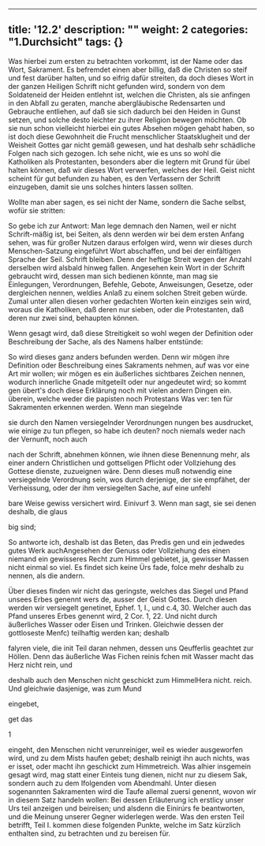 
---
title: '12.2'
description: ""
weight: 2
categories: "1.Durchsicht"
tags: {}
---
<!-- Seite 570 -->

Was hierbei zum ersten zu betrachten vorkommt,
ist der Name oder das Wort, Sakrament.
Es befremdet einen aber billig, daß die Christen so
steif und fest darüber halten, und so eifrig dafür streiten,
da doch dieses Wort in der ganzen Heiligen Schrift
nicht gefunden wird, sondern von dem Soldateneid
der Heiden entlehnt ist, welchen die Christen,
als sie anfingen in den Abfall zu geraten, manche
abergläubische Redensarten und Gebrauche entliehen,
auf daß sie sich dadurch bei den Heiden in
Gunst setzen, und solche desto leichter zu ihrer Religion
bewegen möchten. Ob sie nun schon vielleicht hierbei
ein gutes Absehen mögen gehabt haben, so ist doch
diese Gewohnheit die Frucht menschlicher Staatsklugheit<!-- Seite 571 -->
und der Weisheit Gottes gar nicht gemäß
gewesen, und hat deshalb sehr schädliche Folgen nach
sich gezogen. Ich sehe nicht, wie es uns so wohl die
Katholiken als Protestanten, besonders aber die
legtern mit Grund für übel halten können, daß wir
dieses Wort verwerfen, welches der Heil. Geist nicht
scheint für gut befunden zu haben, es den Verfassern
der Schrift einzugeben, damit sie uns solches hinters
lassen sollten.

Wollte man aber sagen, es sei nicht der Name,
sondern die Sache selbst, wofür sie stritten:

So gebe ich zur Antwort: Man lege demnach den
Namen, weil er nicht Schrift-mäßig ist, bei Seiten,
als denn werden wir bei dem ersten Anfang sehen,
was für großer Nutzen daraus erfolgen wird,
wenn wir dieses durch Menschen-Satzung eingeführt
Wort abschaffen, und bei der einfältigen Sprache
der Seil. Schrift bleiben. Denn der heftige
Streit wegen der Anzahl derselben wird alsbald hinweg
fallen. Angesehen kein Wort in der Schrift gebraucht
wird, dessen man sich bedienen könnte, man
mag sie Einlegungen, Verordnungen, Befehle,
Gebote, Anweisungen, Gesetze, oder dergleichen
nennen, weldies Anlaß zu einem solchen Streit geben
würde. Zumal unter allen diesen vorher gedachten
Worten kein einziges sein wird, woraus die
Katholiken, daß deren nur sieben, oder die Protestanten,
daß deren nur zwei sind, behaupten können.

Wenn gesagt wird, daß diese Streitigkeit so
wohl wegen der Definition oder Beschreibung
der Sache, als des Namens halber entstünde:

So wird dieses ganz anders befunden werden.
Denn wir mögen ihre Definition oder Beschreibung
eines Sakraments nehmen, auf was vor eine Art
mir wollen; wir mögen es ein äußerliches sichtbares
Zeichen nennen, wodurch innerliche Gnade<!-- Seite 572 -->
mitgeteilt oder nur angedeutet wird; so kommt gen übert's doch diese Erklärung noch mit vielen andern Dingen ein. überein, welche weder die papisten noch Protestans Was ver: ten für Sakramenten erkennen werden. Wenn man siegelnde

sie durch den Namen versiegelnder Verordnungen nungen bes ausdrucket, wie einige zu tun pflegen, so habe ich deuten? noch niemals weder nach der Vernunft, noch auch

nach der Schrift, abnehmen können, wie ihnen diese Benennung mehr, als einer andern Christlichen und gottseligen Pflicht oder Vollziehung des Gottese dienste, zuzueignen wäre. Denn dieses muß notwendig eine versiegelnde Verordnung sein, wos durch derjenige, der sie empfähet, der Verheissung, oder der ihm versiegelten Sache, auf eine unfehl

bare Weise gewiss versichert wird. Einivurf 3. Wenn man sagt, sie sei denen deshalb, die glaus

big sind;

So antworte ich, deshalb ist das Beten, das Predis gen und ein jedwedes gutes Werk auchAngesehen der Genuss oder Vollziehung des einen niemand ein gewisseres Recht zum Himmel gebietet, ja, gewisser Massen nicht einmal so viel. Es findet sich keine Ürs fade, folce mehr deshalb zu nennen, als die andern.

Über dieses finden wir nicht das geringste, welches das Siegel und Pfand unsees Erbes genennt wers de, ausser der Geist Gottes. Durch diesen werden wir versiegelt genetinet, Ephef. 1, I., und c.4, 30. Welcher auch das Pfand unseres Erbes genennt wird, 2 Cor. 1, 22. Und nicht durch äußerliches Wasser oder Eisen und Trinken. Gleichwie dessen der gottloseste Menfc) teilhaftig werden kan; deshalb

falyren viele, die init Teil daran nehmen, dessen uns Qeufferlis geachtet zur Höllen. Denn das äußerliche Was Fichen reinis fchen mit Wasser macht das Herz nicht rein, und

deshalb auch den Menschen nicht geschickt zum HimmelHera nicht. reich. Und gleichwie dasjenige, was zum Mund

eingebet,

get das



1
<!-- Seite 573 -->
eingeht, den Menschen nicht verunreiniger, weil es wieder ausgeworfen wird, und zu dem Mists haufen gebet; deshalb reinigt ihn auch nichts, was er isset, oder macht ihn geschickt zum Himmetreich. Was alhier insgemein gesagt wird, mag statt einer Einteis tung dienen, nicht nur zu diesem Sak, sondern auch zu dem Ifolgenden vom Abendmahl. Unter diesen sogenannten Sakramenten wird die Taufe allemal zuersi genennt, wovon wir in diesem Satz handeln wollen: Bei dessen Erläuterung ich erstlicy unser Urs teil anzeigen und beireisen; und alsdenn die Einirúrs fe beantworten, und die Meinung unserer Gegner widerlegen werde. Was den ersten Teil betrifft, Teil I. kommen diese folgenden Punkte, welche im Satz kürzlich enthalten sind, zu betrachten und zu bereisen für.
